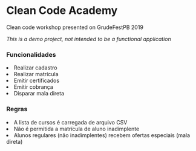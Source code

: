 # Clean Code Academy
Clean code workshop presented on GrudeFestPB 2019

<i>This is a demo project, not intended to be a functional application</i>

### Funcionalidades
<li>Realizar cadastro</li>
<li>Realizar matrícula</li>
<li>Emitir certificados</li>
<li>Emitir cobrança</li>
<li>Disparar mala direta</li>

### Regras
<li>A lista de cursos é carregada de arquivo CSV</li>
<li>Não é permitida a matrícula de aluno inadimplente</li>
<li>Alunos regulares (não inadimplentes) recebem ofertas especiais (mala direta)</li>
